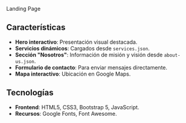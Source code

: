 Landing Page

## **Características**

- **Hero interactivo**: Presentación visual destacada.
- **Servicios dinámicos**: Cargados desde `services.json`.
- **Sección "Nosotros"**: Información de misión y visión desde `about-us.json`.
- **Formulario de contacto**: Para enviar mensajes directamente.
- **Mapa interactivo**: Ubicación en Google Maps.

## **Tecnologías**

- **Frontend**: HTML5, CSS3, Bootstrap 5, JavaScript.
- **Recursos**: Google Fonts, Font Awesome.